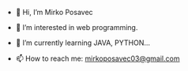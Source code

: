 - 👋 Hi, I’m Mirko Posavec
- 👀 I’m interested in web programming.
- 🌱 I’m currently learning JAVA, PYTHON...

- 📫 How to reach me: mirkoposavec03@gmail.com

<!---
Mirkos1795/Mirkos1795 is a ✨ special ✨ repository because its `README.md` (this file) appears on your GitHub profile.
You can click the Preview link to take a look at your changes.
--->
